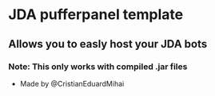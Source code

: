 # JDA pufferpanel template

## Allows you to easly host your JDA bots

### Note: This only works with compiled .jar files

 - Made by @CristianEduardMihai